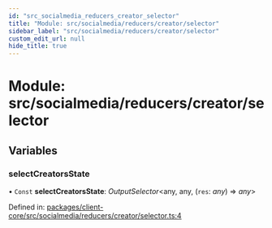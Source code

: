 ```yaml
---
id: "src_socialmedia_reducers_creator_selector"
title: "Module: src/socialmedia/reducers/creator/selector"
sidebar_label: "src/socialmedia/reducers/creator/selector"
custom_edit_url: null
hide_title: true
---
```


# Module: src/socialmedia/reducers/creator/selector

## Variables

### selectCreatorsState

• `Const` **selectCreatorsState**: *OutputSelector*<any, any, (`res`: *any*) => *any*\>

Defined in: [packages/client-core/src/socialmedia/reducers/creator/selector.ts:4](https://github.com/xr3ngine/xr3ngine/blob/77d12cea0/packages/client-core/src/socialmedia/reducers/creator/selector.ts#L4)
